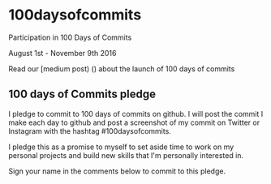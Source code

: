 # 100daysofcommits
Participation in 100 Days of Commits

August 1st - November 9th 2016

Read our [medium post) () about the launch of 100 days of commits

## 100 days of Commits pledge
I pledge to commit to 100 days of commits on github. I will post the commit I make each day to github and post a screenshot of my commit on Twitter or Instagram with the hashtag #100daysofcommits.

I pledge this as a promise to myself to set aside time to work on my personal projects and build new skills that I'm personally interested in.

Sign your name in the comments below to commit to this pledge.

